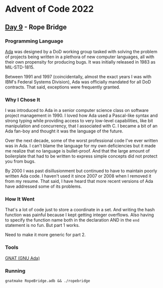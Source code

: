 # Advent of Code 2022
## [Day 9](https://adventofcode.com/2022/day/9) - Rope Bridge

### Programming Language 

[Ada](https://en.wikipedia.org/wiki/Ada_(programming_language)) was designed by a DoD working group tasked with solving the problem of projects being written in a plethora of new computer languages, all with their own propensity for producing bugs.
It was initially released in 1983 as MIL-STD-1815.

Between 1991 and 1997 (coincidentally, almost the exact years I was with IBM's Federal Systems Division), Ada was officially mandated for all DoD contracts.
That said, exceptions were frequently granted.

### Why I Chose It

I was introduced to Ada in a senior computer science class on software project management in 1990.
I loved how Ada used a Pascal-like syntax and strong typing while providing access to very low-level capabilities, like bit manipulation and concurrency, that I associated with C.
I became a bit of an Ada fan-boy and thought it was the language of the future.

Over the next decade, some of the worst professional code I've ever written was in Ada.
I can't blame the language for my own deficiencies but it made me realize that no language is bullet-proof.
And that the large amount of boilerplate that had to be written to express simple concepts did not protect you from bugs.

By 2000 I was past disillusionment but continued to have to maintain poorly written Ada code.
I haven't used it since 2007 or 2008 when I removed it from my resume.
That said, I have heard that more recent versions of Ada have addressed some of its problems.

### How It Went

That's a lot of code just to store a coordinate in a set.
And writing the hash function was painful because I kept getting integer overflows.
Also having to specify the function name both in the declaration AND in the `end` statement is no fun.
But part 1 works.

Need to make it more generic for part 2.

### Tools

[GNAT (GNU Ada)](https://www.gnu.org/software/gnat/)

### Running

```
gnatmake RopeBridge.adb && ./ropebridge
```
